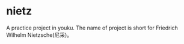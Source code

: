 # nietz

A practice project in youku. The name of project is short for Friedrich Wilhelm Nietzsche(尼采)。
